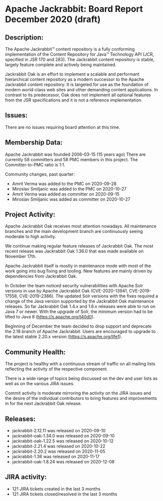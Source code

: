 <!--
   Licensed to the Apache Software Foundation (ASF) under one or more
   contributor license agreements.  See the NOTICE file distributed with
   this work for additional information regarding copyright ownership.
   The ASF licenses this file to You under the Apache License, Version 2.0
   (the "License"); you may not use this file except in compliance with
   the License.  You may obtain a copy of the License at

       http://www.apache.org/licenses/LICENSE-2.0

   Unless required by applicable law or agreed to in writing, software
   distributed under the License is distributed on an "AS IS" BASIS,
   WITHOUT WARRANTIES OR CONDITIONS OF ANY KIND, either express or implied.
   See the License for the specific language governing permissions and
   limitations under the License.
-->
Apache Jackrabbit: Board Report December 2020 (draft)
==============================================

## Description: 
The Apache Jackrabbit™ content repository is a fully conforming
implementation of the Content Repository for Java™ Technology API
(JCR, specified in JSR 170 and 283). The Jackrabbit content 
repository is stable, largely feature complete and actively being
maintained.
 
Jackrabbit Oak is an effort to implement a scalable and performant 
hierarchical content repository as a modern successor to the Apache
Jackrabbit content repository. It is targeted for use as the 
foundation of modern world-class web sites and other demanding 
content applications. In contrast to its predecessor, Oak does not 
implement all optional features from the JSR specifications and it 
is not a reference implementation. 
   
## Issues: 
There are no issues requiring board attention at this time.
   
## Membership Data:

Apache Jackrabbit was founded 2006-03-15 (15 years ago)
There are currently 58 committers and 58 PMC members in this project.
The Committer-to-PMC ratio is 1:1.

Community changes, past quarter:

 - Amrit Verma was added to the PMC on 2020-09-28
 - Miroslav Smiljanic was added to the PMC on 2020-10-27
 - Amrit Verma was added as committer on 2020-09-15
 - Miroslav Smiljanic was added as committer on 2020-10-27

## Project Activity: 
Apache Jackrabbit Oak receives most attention nowadays. All 
maintenance branches and the main development branch are 
continuously seeing moderate to high activity.

We continue making regular feature releases of Jackrabbit Oak. The
most recent release was Jackrabbit Oak 1.36.0 that was made available
on November 17th.

Apache Jackrabbit itself is mostly in maintenance mode with most of 
the work going into bug fixing and tooling. New features are mainly
driven by dependencies from Jackrabbit Oak.

In October the team noticed security vulnerabilities with Apache
Solr versions in use by Apache Jackrabbit Oak (CVE-2020-13941,
CVE-2019-17558, CVE-2019-2386). The updated Solr versions with the
fixes required a change of the Java version supported by the
Jackrabbit Oak maintenance releases. So far Jackrabbit Oak 1.4.x
and 1.6.x releases were able to run on Java 7 or newer. With the
upgrade of Solr, the minimum version had to be lifted to Java 8
(https://s.apache.org/t40d0). 

Beginning of December the team decided to drop support and deprecate
the 2.18 branch of Apache Jackrabbit. Users are encouraged to upgrade
to the latest stable 2.20.x version (https://s.apache.org/llfe1).

## Community Health:
The project is healthy with a continuous stream of traffic on all 
mailing lists reflecting the activity of the respective component. 

There is a wide range of topics being discussed on the dev and user
lists as well as on the various JIRA issues. 

Commit activity is moderate mirroring the activity on the 
JIRA issues and the desire of the individual contributors to bring
features and improvements in for the next Jackrabbit Oak release.

## Releases:

 - jackrabbit-2.12.11 was released on 2020-09-10
 - jackrabbit-oak-1.34.0 was released on 2020-09-10
 - jackrabbit-oak-1.22.5 was released on 2020-10-12
 - jackrabbit-2.21.4 was released on 2020-10-22
 - jackrabbit-2.20.2 was released on 2020-11-05
 - jackrabbit-1.36 was released on 2020-11-17
 - jackrabbit-oak-1.8.24 was released on 2020-12-08
 
## JIRA activity:

 - 121 JIRA tickets created in the last 3 months 
 - 121 JIRA tickets closed/resolved in the last 3 months
 